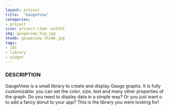 ```yaml
---
layout: project
title:  "GaugeView"
categories:
- project
size: project-item--width2
img: gaugeview_big.jpg
thumb: gaugeview_thumb.jpg
tags:
- iOS 
- library 
- widget
---
```


### DESCRIPTION

GaugeView is a small library to create and display Gauge graphs. It is fully customizable: you can set the color, size, text and many other properties of the graph. Do you need to display data in a simple way? Or you just want o to add a fancy donut to your app? This is the library you were looking for!
